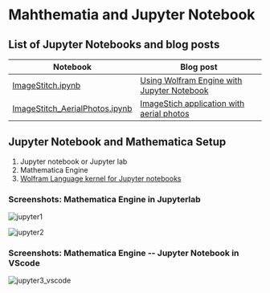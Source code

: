 # Mahthematia and Jupyter Notebook
## List of Jupyter Notebooks and blog posts
| Notebook | Blog post |
| --- | --- |
| [ImageStitch.ipynb](ImageStitch.ipynb) |  [Using Wolfram Engine with Jupyter Notebook](https://mathgis.blogspot.com/2022/03/using-wolfram-engine-with-jupyter.html) |
| [ImageStitch_AerialPhotos.ipynb](ImageStitch_AerialPhotos.ipynb) |  [ImageStich application with aerial photos](https://mathgis.blogspot.com/2023/01/imagestitch-aerial-photos-and-surprise.html) |

## Jupyter Notebook and Mathematica Setup
1. Jupyter notebook or Jupyter lab
2. Mathematica Engine
3. [Wolfram Language kernel for Jupyter notebooks](https://github.com/WolframResearch/WolframLanguageForJupyter)

### Screenshots: Mathematica Engine in Jupyterlab
![jupyter1](https://user-images.githubusercontent.com/345948/214909342-d0a0ae4f-1e96-4c64-b70a-8f67de959bcf.png)

![jupyter2](https://user-images.githubusercontent.com/345948/214909431-e2f638c7-62af-4e38-bf1f-91a708fe45ed.png)
### Screenshots: Mathematica Engine -- Jupyter Notebook in VScode
![jupyter3_vscode](https://user-images.githubusercontent.com/345948/215129011-e2b765e4-a375-4dcf-adb8-d9f6cac3cc49.png)
